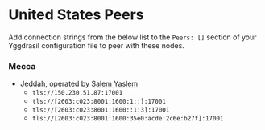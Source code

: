 # United States Peers

Add connection strings from the below list to the `Peers: []` section of your
Yggdrasil configuration file to peer with these nodes.

### Mecca

* Jeddah, operated by [Salem Yaslem](https://sy.sa/)
  * `tls://150.230.51.87:17001`
  * `tls://[2603:c023:8001:1600:1::]:17001`
  * `tls://[2603:c023:8001:1600::1:3]:17001`
  * `tls://[2603:c023:8001:1600:35e0:acde:2c6e:b27f]:17001`
